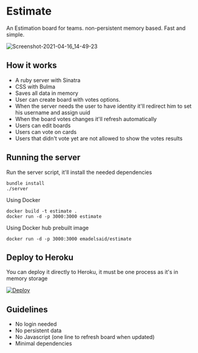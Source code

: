 Estimate
=====

An Estimation board for teams. non-persistent memory based. Fast and simple.

![Screenshot-2021-04-16_14-49-23](https://user-images.githubusercontent.com/54403/115026594-f9fec700-9ec2-11eb-9680-ed52ae5c97d5.png)

## How it works

- A ruby server with Sinatra
- CSS with Bulma
- Saves all data in memory
- User can create board with votes options.
- When the server needs the user to have identity it'll redirect him to set his username and assign uuid
- When the board votes changes it'll refresh automatically
- Users can edit boards
- Users can vote on cards
- Users that didn't vote yet are not allowed to show the votes results

## Running the server

Run the server script, it'll install the needed dependencies
```
bundle install
./server
```

Using Docker

```
docker build -t estimate .
docker run -d -p 3000:3000 estimate
```

Using Docker hub prebuilt image

```
docker run -d -p 3000:3000 emadelsaid/estimate
```

## Deploy to Heroku

You can deploy it directly to Heroku, it must be one process as it's in memory storage

[![Deploy](https://www.herokucdn.com/deploy/button.svg)](https://heroku.com/deploy)

## Guidelines

- No login needed
- No persistent data
- No Javascript (one line to refresh board when updated)
- Minimal dependencies
